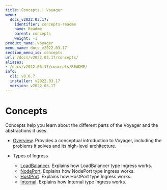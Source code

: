 ```yaml
---
title: Concepts | Voyager
menu:
  docs_v2022.03.17:
    identifier: concepts-readme
    name: Readme
    parent: concepts
    weight: -1
product_name: voyager
menu_name: docs_v2022.03.17
section_menu_id: concepts
url: /docs/v2022.03.17/concepts/
aliases:
- /docs/v2022.03.17/concepts/README/
info:
  cli: v0.0.7
  installer: v2022.03.17
  version: v2022.03.17
---
```


# Concepts

Concepts help you learn about the different parts of the Voyager and the abstractions it uses.

- [Overview](/docs/v2022.03.17/concepts/overview). Provides a conceptual introduction to Voyager, including the problems it solves and its high-level architecture.

- Types of Ingress
  - [LoadBalancer](/docs/v2022.03.17/concepts/ingress-types/loadbalancer). Explains how LoadBalancer type Ingress works.
  - [NodePort](/docs/v2022.03.17/concepts/ingress-types/nodeport). Explains how NodePort type Ingress works.
  - [HostPort](/docs/v2022.03.17/concepts/ingress-types/hostport). Explains how HostPort type Ingress works.
  - [Internal](/docs/v2022.03.17/concepts/ingress-types/internal). Explains how Internal type Ingress works.
